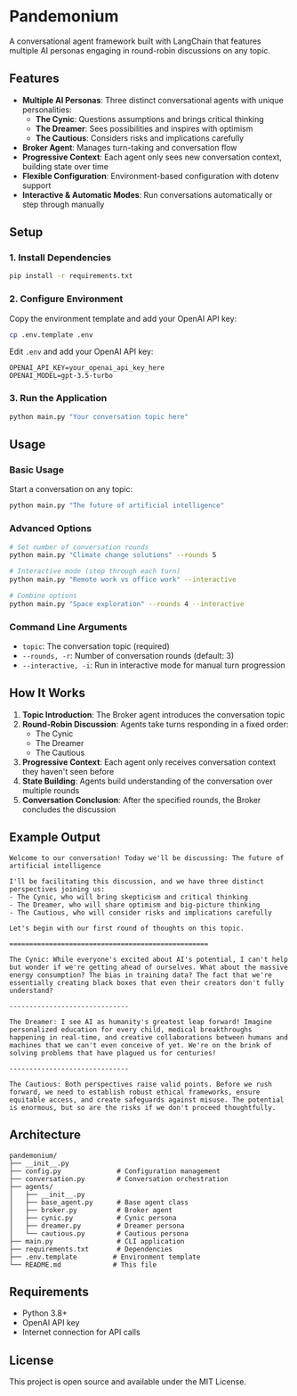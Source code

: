 # Pandemonium

A conversational agent framework built with LangChain that features multiple AI personas engaging in round-robin discussions on any topic.

## Features

- **Multiple AI Personas**: Three distinct conversational agents with unique personalities:
  - **The Cynic**: Questions assumptions and brings critical thinking
  - **The Dreamer**: Sees possibilities and inspires with optimism
  - **The Cautious**: Considers risks and implications carefully
- **Broker Agent**: Manages turn-taking and conversation flow
- **Progressive Context**: Each agent only sees new conversation context, building state over time
- **Flexible Configuration**: Environment-based configuration with dotenv support
- **Interactive & Automatic Modes**: Run conversations automatically or step through manually

## Setup

### 1. Install Dependencies

```bash
pip install -r requirements.txt
```

### 2. Configure Environment

Copy the environment template and add your OpenAI API key:

```bash
cp .env.template .env
```

Edit `.env` and add your OpenAI API key:

```env
OPENAI_API_KEY=your_openai_api_key_here
OPENAI_MODEL=gpt-3.5-turbo
```

### 3. Run the Application

```bash
python main.py "Your conversation topic here"
```

## Usage

### Basic Usage

Start a conversation on any topic:

```bash
python main.py "The future of artificial intelligence"
```

### Advanced Options

```bash
# Set number of conversation rounds
python main.py "Climate change solutions" --rounds 5

# Interactive mode (step through each turn)
python main.py "Remote work vs office work" --interactive

# Combine options
python main.py "Space exploration" --rounds 4 --interactive
```

### Command Line Arguments

- `topic`: The conversation topic (required)
- `--rounds, -r`: Number of conversation rounds (default: 3)
- `--interactive, -i`: Run in interactive mode for manual turn progression

## How It Works

1. **Topic Introduction**: The Broker agent introduces the conversation topic
2. **Round-Robin Discussion**: Agents take turns responding in a fixed order:
   - The Cynic
   - The Dreamer  
   - The Cautious
3. **Progressive Context**: Each agent only receives conversation context they haven't seen before
4. **State Building**: Agents build understanding of the conversation over multiple rounds
5. **Conversation Conclusion**: After the specified rounds, the Broker concludes the discussion

## Example Output

```
Welcome to our conversation! Today we'll be discussing: The future of artificial intelligence

I'll be facilitating this discussion, and we have three distinct perspectives joining us:
- The Cynic, who will bring skepticism and critical thinking
- The Dreamer, who will share optimism and big-picture thinking  
- The Cautious, who will consider risks and implications carefully

Let's begin with our first round of thoughts on this topic.

==================================================

The Cynic: While everyone's excited about AI's potential, I can't help but wonder if we're getting ahead of ourselves. What about the massive energy consumption? The bias in training data? The fact that we're essentially creating black boxes that even their creators don't fully understand?

------------------------------

The Dreamer: I see AI as humanity's greatest leap forward! Imagine personalized education for every child, medical breakthroughs happening in real-time, and creative collaborations between humans and machines that we can't even conceive of yet. We're on the brink of solving problems that have plagued us for centuries!

------------------------------

The Cautious: Both perspectives raise valid points. Before we rush forward, we need to establish robust ethical frameworks, ensure equitable access, and create safeguards against misuse. The potential is enormous, but so are the risks if we don't proceed thoughtfully.
```

## Architecture

```
pandemonium/
├── __init__.py
├── config.py              # Configuration management
├── conversation.py        # Conversation orchestration
├── agents/
│   ├── __init__.py
│   ├── base_agent.py      # Base agent class
│   ├── broker.py          # Broker agent
│   ├── cynic.py           # Cynic persona
│   ├── dreamer.py         # Dreamer persona
│   └── cautious.py        # Cautious persona
├── main.py                # CLI application
├── requirements.txt       # Dependencies
├── .env.template         # Environment template
└── README.md             # This file
```

## Requirements

- Python 3.8+
- OpenAI API key
- Internet connection for API calls

## License

This project is open source and available under the MIT License.

